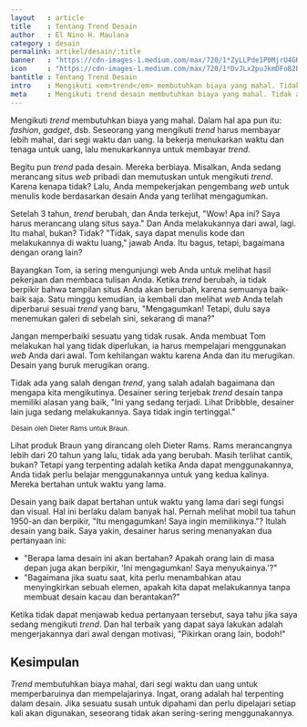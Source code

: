 ```yaml
---
layout   : article
title    : Tentang Trend Desain
author   : El Nino H. Maulana
category : desain
permalink: artikel/desain/:title
banner   : "https://cdn-images-1.medium.com/max/720/1*ZyLLPde1P0MjrU4GKTSNdQ.png"
icon     : "https://cdn-images-1.medium.com/max/720/1*DvJLx2puJkmDFoB2Bk_1FA.png"
bantitle : Tentang Trend Desain
intro    : Mengikuti <em>trend</em> membutuhkan biaya yang mahal. Tidak ada yang salah dengan <em>trend</em>, yang salah adalah bagaimana dan mengapa kita mengikutinya.
meta     : Mengikuti trend desain membutuhkan biaya yang mahal. Tidak ada yang salah dengan trend desain, yang salah adalah bagaimana dan mengapa kita mengikutinya.
---
```


Mengikuti *trend* membutuhkan biaya yang mahal. Dalam hal apa pun itu: *fashion*, *gadget*, dsb. Seseorang yang mengikuti *trend* harus membayar lebih mahal, dari segi waktu dan uang. Ia bekerja menukarkan waktu dan tenaga untuk uang, lalu menukarkannya untuk membayar *trend*.

Begitu pun *trend* pada desain. Mereka berbiaya. Misalkan, Anda sedang merancang situs *web* pribadi dan memutuskan untuk mengikuti *trend*. Karena kenapa tidak? Lalu, Anda mempekerjakan pengembang *web* untuk menulis kode berdasarkan desain Anda yang terlihat mengagumkan.

Setelah 3 tahun, *trend* berubah, dan Anda terkejut, "Wow! Apa ini? Saya harus merancang ulang situs saya." Dan Anda melakukannya dari awal, lagi. Itu mahal, bukan? Tidak? "Tidak, saya dapat menulis kode dan melakukannya di waktu luang," jawab Anda. Itu bagus, tetapi, bagaimana dengan orang lain?

Bayangkan Tom, ia sering mengunjungi web Anda untuk melihat hasil pekerjaan dan membaca tulisan Anda. Ketika *trend* berubah, ia tidak berpikir bahwa tampilan situs Anda akan berubah, karena semuanya baik-baik saja. Satu minggu kemudian, ia kembali dan melihat *web* Anda telah diperbarui sesuai *trend* yang baru, "Mengagumkan! Tetapi, dulu saya menemukan galeri di sebelah sini, sekarang di mana?"

Jangan memperbaiki sesuatu yang tidak rusak. Anda membuat Tom melakukan hal yang tidak diperlukan, ia harus mempelajari menggunakan *web* Anda dari awal. Tom kehilangan waktu karena Anda dan itu merugikan. Desain yang buruk merugikan orang.

Tidak ada yang salah dengan *trend*, yang salah adalah bagaimana dan mengapa kita mengikutinya. Desainer sering terjebak *trend* desain tanpa memiliki alasan yang baik, "Ini yang sedang terjadi. Lihat Dribbble, desainer lain juga sedang melakukannya. Saya tidak ingin tertinggal."

<img src="data:image/png;base64,R0lGODlhAQABAAD/ACwAAAAAAQABAAACADs=" data-src="https://cdn-images-1.medium.com/max/720/1*HRIDwbXF76Kpd1PcYYMtKQ.jpeg" alt="Desain oleh Dieter Rams untuk Braun." title="Desain oleh Dieter Rams untuk Braun."><small class="site-article__caption">Desain oleh Dieter Rams untuk Braun.</small>

Lihat produk Braun yang dirancang oleh Dieter Rams. Rams merancangnya lebih dari 20 tahun yang lalu, tidak ada yang berubah. Masih terlihat cantik, bukan? Tetapi yang terpenting adalah ketika Anda dapat menggunakannya, Anda tidak perlu belajar menggunakannya untuk yang kedua kalinya. Mereka bertahan untuk waktu yang lama.

Desain yang baik dapat bertahan untuk waktu yang lama dari segi fungsi dan visual. Hal ini berlaku dalam banyak hal. Pernah melihat mobil tua tahun 1950-an dan berpikir, "Itu mengagumkan! Saya ingin memilikinya."? Itulah desain yang baik. Saya yakin, desainer harus sering menanyakan dua pertanyaan ini:

* "Berapa lama desain ini akan bertahan? Apakah orang lain di masa depan juga akan berpikir, 'Ini mengagumkan! Saya menyukainya.'?"
* "Bagaimana jika suatu saat, kita perlu menambahkan atau menyingkirkan sebuah elemen, apakah kita dapat melakukannya tanpa membuat desain kacau dan berantakan?"

Ketika tidak dapat menjawab kedua pertanyaan tersebut, saya tahu jika saya sedang mengikuti *trend*. Dan hal terbaik yang dapat saya lakukan adalah mengerjakannya dari awal dengan motivasi, "Pikirkan orang lain, bodoh!"

## Kesimpulan

*Trend* membutuhkan biaya mahal, dari segi waktu dan uang untuk memperbaruinya dan mempelajarinya. Ingat, orang adalah hal terpenting dalam desain. Jika sesuatu susah untuk dipahami dan perlu dipelajari setiap kali akan digunakan, seseorang tidak akan sering-sering menggunakannya.
